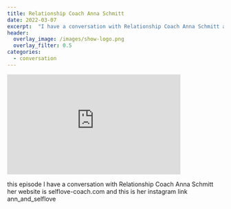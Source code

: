 ```yaml
---
title: Relationship Coach Anna Schmitt
date: 2022-03-07
excerpt:  "I have a conversation with Relationship Coach Anna Schmitt and talk about the most common problems in relationships" 
header:
  overlay_image: /images/show-logo.png
  overlay_filter: 0.5
categories: 
  - conversation
---
```

<iframe src='https://open.spotify.com/embed/episode/5D92R0wcuMYS0pNlaA0YqG' width='80%' height='232' frameborder='0' allowtransparency='true' allow='encrypted-media'></iframe>

this episode I have a conversation with Relationship Coach Anna Schmitt her website is selflove-coach.com and this is her instagram link ann_and_selflove
